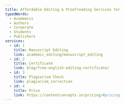 ```yaml
---
title: Affordable Editing & Proofreading Services for
typedWords:
  - Academics
  - Authors
  - Corporate
  - Students
  - Publishers
services:
  - id: 1
    title: Manuscript Editing
    link: academic_editing/manuscript_editing
  - id: 2
    title: Certificate
    link: blog/free-english-editing-certificate/
  - id: 3
    title: Plagiarism Check
    link: plagiarism_correction
  - id: 4
    title: Price
    link: https://contentconcepts.in/pricing/#pricing
---
```

